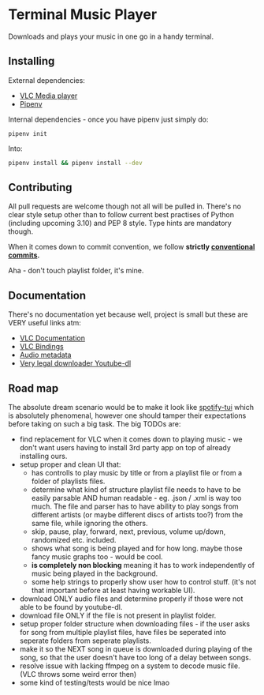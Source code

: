 

# Terminal Music Player

Downloads and plays your music in one go in a handy terminal.


## Installing

External dependencies:
* [VLC Media player](https://www.videolan.org/vlc/)
* [Pipenv](https://pypi.org/project/pipenv/)

Internal dependencies - once you have pipenv just simply do:
```shell
pipenv init
```
Into:
```bash 
pipenv install && pipenv install --dev
```


## Contributing

All pull requests are welcome though not all will be pulled in. There's no clear style setup other than to follow
current best practises of Python (including upcoming 3.10) and PEP 8 style. Type hints are mandatory though.

When it comes down to commit convention, we follow **strictly [conventional commits](https://www.conventionalcommits.org/en/v1.0.0/).**

Aha - don't touch playlist folder, it's mine.

## Documentation
There's no documentation yet because well, project is small but these are VERY useful links atm:
* [VLC Documentation](https://www.olivieraubert.net/vlc/python-ctypes/doc/)
* [VLC Bindings](https://pypi.org/project/python-vlc/)
* [Audio metadata](https://mutagen.readthedocs.io/en/latest/)
* [Very legal downloader Youtube-dl](https://github.com/ytdl-org/youtube-dl)

## Road map

The absolute dream scenario would be to make it look like [spotify-tui](https://github.com/Rigellute/spotify-tui) which
is absolutely phenomenal, however one should tamper their expectations before taking on such a big task.
The big TODOs are:
* find replacement for VLC when it comes down to playing music - we don't want users having to install 3rd party app
on top of already installing ours.
* setup proper and clean UI that:
    * has controlls to play music by title or from a playlist file or from a folder of playlists files.
    * determine what kind of structure playlist file needs to have to be easily parsable AND human readable - eg. .json / .xml is way too much.
    The file and parser has to have ability to play songs from different artists (or maybe different discs of artists too?) from the same file, while ignoring the others.
    * skip, pause, play, forward, next, previous, volume up/down, randomized etc. included.
    * shows what song is being played and for how long. maybe those fancy music graphs too - would be cool.
    * **is completely non blocking** meaning it has to work independently of music being played in the background.
    * some help strings to properly show user how to control stuff. (it's not that important before at least having workable UI).
* download ONLY audio files and determine properly if those were not able to be found by youtube-dl.
* download file ONLY if the file is not present in playlist folder. 
* setup proper folder structure when downloading files - if the user asks for song from multiple playlist files, have files be
seperated into seperate folders from seperate playlists.
* make it so the NEXT song in queue is downloaded during playing of the song, so that the user doesn't have too long of a delay
between songs.
* resolve issue with lacking ffmpeg on a system to decode music file. (VLC throws some weird error then)
* some kind of testing/tests would be nice lmao